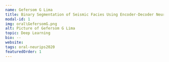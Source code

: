 ```yaml
---
name: Gefersom G Lima
title: Binary Segmentation of Seismic Facies Using Encoder-Decoder Neural Networks
modal-id: 1
img: oral\GefersomG.png
alt: Picture of Gefersom G Lima
topic: Deep Learning
bio: --
website:
tags: oral-neurips2020
featuredOrder: 1
---
```

